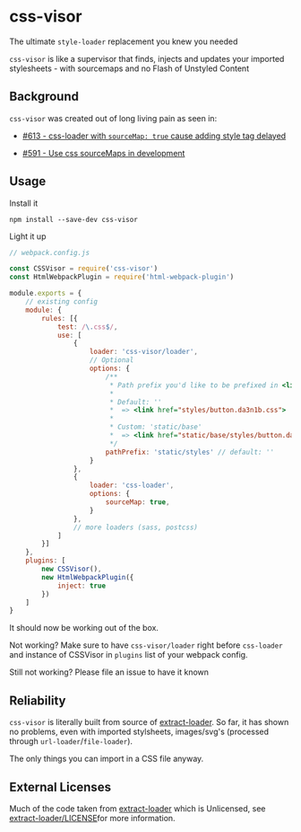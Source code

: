 # css-visor

The ultimate `style-loader` replacement you knew you needed

`css-visor` is like a supervisor that finds, injects and updates your imported stylesheets - with sourcemaps and no Flash of Unstyled Content

## Background
`css-visor` was created out of long living pain as seen in:

 - [#613 - css-loader with `sourceMap: true` cause adding style tag delayed](https://github.com/webpack-contrib/css-loader/issues/613)

 - [#591 - Use css sourceMaps in development](https://github.com/facebookincubator/create-react-app/pull/591#issuecomment-247807916)

## Usage

Install it

`npm install --save-dev css-visor`

Light it up

```javascript
// webpack.config.js

const CSSVisor = require('css-visor')
const HtmlWebpackPlugin = require('html-webpack-plugin')

module.exports = {
    // existing config
    module: {
        rules: [{
            test: /\.css$/,
            use: [
                {
                    loader: 'css-visor/loader',
                    // Optional
                    options: {
                        /**
                         * Path prefix you'd like to be prefixed in <link> tag
                         * 
                         * Default: ''
                         *  => <link href="styles/button.da3n1b.css">
                         * 
                         * Custom: 'static/base'
                         *  => <link href="static/base/styles/button.da3n1b.css">
                         */
                        pathPrefix: 'static/styles' // default: ''
                    }
                },
                {
                    loader: 'css-loader',
                    options: {
                        sourceMap: true,
                    }
                },
                // more loaders (sass, postcss)
            ]
        }]
    },
    plugins: [
        new CSSVisor(),
        new HtmlWebpackPlugin({
            inject: true
        })
    ]
}
```
It should now be working out of the box.

Not working? Make sure to have `css-visor/loader` right before `css-loader` and instance of CSSVisor in `plugins` list of your webpack config.

Still not working? Please file an issue to have it known

## Reliability
`css-visor` is literally built from source of [extract-loader](https://github.com/peerigon/extract-loader). So far, it has shown no problems, even with imported stylsheets, images/svg's (processed through `url-loader`/`file-loader`). 

The only things you can import in a CSS file anyway.

## External Licenses

Much of the code taken from [extract-loader](https://github.com/peerigon/extract-loader) which is Unlicensed, see [extract-loader/LICENSE](https://github.com/peerigon/extract-loader/blob/master/LICENSE)for more information. 

